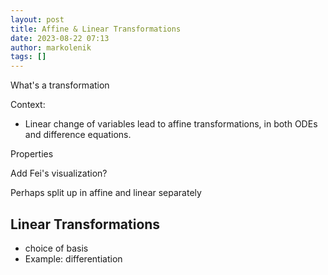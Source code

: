 ```yaml
---
layout: post
title: Affine & Linear Transformations
date: 2023-08-22 07:13
author: markolenik
tags: []
---
```


What's a transformation

Context:
- Linear change of variables lead to affine transformations, in both ODEs and difference equations.


Properties


Add Fei's visualization?

Perhaps split up in affine and linear separately

## Linear Transformations
- choice of basis
- Example: differentiation